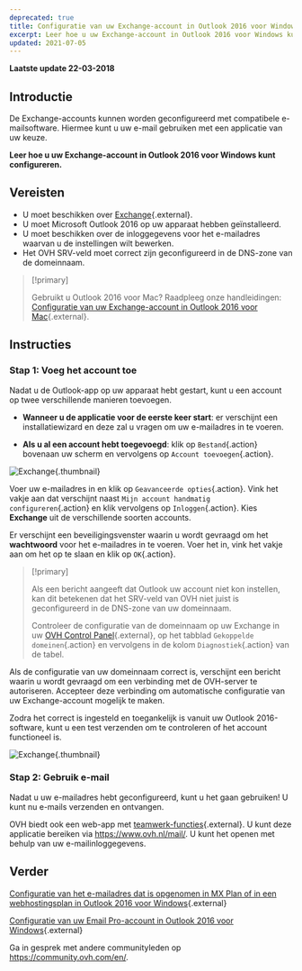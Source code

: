 ```yaml
---
deprecated: true
title: Configuratie van uw Exchange-account in Outlook 2016 voor Windows
excerpt: Leer hoe u uw Exchange-account in Outlook 2016 voor Windows kunt configureren
updated: 2021-07-05
---
```


**Laatste update 22-03-2018**

## Introductie

De Exchange-accounts kunnen worden geconfigureerd met compatibele e-mailsoftware. Hiermee kunt u uw e-mail gebruiken met een applicatie van uw keuze.

**Leer hoe u uw Exchange-account in Outlook 2016 voor Windows kunt configureren.**

## Vereisten

- U moet beschikken over [Exchange](https://www.ovh.com/nl/emails/){.external}.
- U moet Microsoft Outlook 2016 op uw apparaat hebben geïnstalleerd.
- U moet beschikken over de inloggegevens voor het e-mailadres waarvan u de instellingen wilt bewerken.
- Het OVH SRV-veld moet correct zijn geconfigureerd in de DNS-zone van de domeinnaam.

> [!primary]
>
> Gebruikt u Outlook 2016 voor Mac? Raadpleeg onze handleidingen: [Configuratie van uw Exchange-account in Outlook 2016 voor Mac](/pages/web/microsoft-collaborative-solutions/how_to_configure_outlook_2016-mac/){.external}.
>

## Instructies

### Stap 1: Voeg het account toe

Nadat u de Outlook-app op uw apparaat hebt gestart, kunt u een account op twee verschillende manieren toevoegen.

- **Wanneer u de applicatie voor de eerste keer start**: er verschijnt een installatiewizard en deze zal u vragen om uw e-mailadres in te voeren.

- **Als u al een account hebt toegevoegd**: klik op `Bestand`{.action} bovenaan uw scherm en vervolgens op `Account toevoegen`{.action}.

![Exchange](images/configuration-outlook-2016-windows-step1.png){.thumbnail}

Voer uw e-mailadres in en klik op `Geavanceerde opties`{.action}. Vink het vakje aan dat verschijnt naast `Mijn account handmatig configureren`{.action} en klik vervolgens op `Inloggen`{.action}. Kies **Exchange** uit de verschillende soorten accounts.

Er verschijnt een beveiligingsvenster waarin u wordt gevraagd om het **wachtwoord** voor het e-mailadres in te voeren. Voer het in, vink het vakje aan om het op te slaan en klik op `OK`{.action}.

> [!primary]
>
> Als een bericht aangeeft dat Outlook uw account niet kon instellen, kan dit betekenen dat het SRV-veld van OVH niet juist is geconfigureerd in de DNS-zone van uw domeinnaam.
>
> Controleer de configuratie van de domeinnaam op uw Exchange in uw [OVH Control Panel](https://www.ovh.com/auth/?action=gotomanager&from=https://www.ovh.nl/&ovhSubsidiary=nl){.external}, op het tabblad `Gekoppelde domeinen`{.action} en vervolgens in de kolom `Diagnostiek`{.action} van de tabel.
>

Als de configuratie van uw domeinnaam correct is, verschijnt een bericht waarin u wordt gevraagd om een verbinding met de OVH-server te autoriseren. Accepteer deze verbinding om automatische configuratie van uw Exchange-account mogelijk te maken.

Zodra het correct is ingesteld en toegankelijk is vanuit uw Outlook 2016-software, kunt u een test verzenden om te controleren of het account functioneel is.

![Exchange](images/configuration-outlook-2016-windows-exchange-step2.png){.thumbnail}

### Stap 2: Gebruik e-mail

Nadat u uw e-mailadres hebt geconfigureerd, kunt u het gaan gebruiken! U kunt nu e-mails verzenden en ontvangen.

OVH biedt ook een web-app met [teamwerk-functies](https://www.ovh.com/nl/emails/){.external}. U kunt deze applicatie bereiken via <https://www.ovh.nl/mail/>. U kunt het openen met behulp van uw e-mailinloggegevens.

## Verder

[Configuratie van het e-mailadres dat is opgenomen in MX Plan of in een webhostingsplan in Outlook 2016 voor Windows](/pages/web/emails/how_to_configure_outlook_2016){.external}

[Configuratie van uw Email Pro-account in Outlook 2016 voor Windows](/pages/web/emails-pro/how_to_configure_outlook_2016){.external}

Ga in gesprek met andere communityleden op <https://community.ovh.com/en/>.